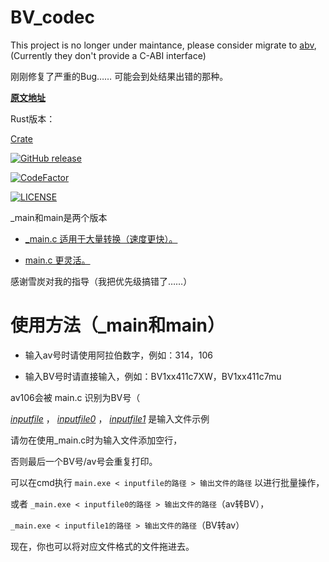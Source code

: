 # BV_codec

This project is no longer under maintance, please consider migrate to [abv](https://github.com/Colerar/abv), (Currently they don't provide a C-ABI interface)

刚刚修复了严重的Bug…… 可能会到处结果出错的那种。

__[原文地址](https://www.zhihu.com/question/381784377/answer/1099438784)__

Rust版本：

[Crate](https://crates.io/crates/bv2av/)

[![GitHub release](https://img.shields.io/github/release/poly000/bv-api-c.svg)](https://github.com/poly000/bv-api-c/releases)

[![CodeFactor](https://www.codefactor.io/repository/github/poly000/bv-api-c/badge)](https://www.codefactor.io/repository/github/poly000/bv_codec)

[![LICENSE](https://img.shields.io/github/license/poly000/bv-api-c.svg)](LICENSE)

\_main和main是两个版本

* [\_main.c 适用于大量转换（速度更快）。](_main.c)

* [main.c 更灵活。](main.c)

感谢雪炭对我的指导（我把优先级搞错了……）

# 使用方法（\_main和main）

* 输入av号时请使用阿拉伯数字，例如：314，106

* 输入BV号时请直接输入，例如：BV1xx411c7XW，BV1xx411c7mu



av106会被 main.c 识别为BV号（

_[inputfile](example/inputfile)_ ， _[inputfile0](example/inputfile0)_ ， _[inputfile1](example/inputfile1)_ 是输入文件示例

请勿在使用\_main.c时为输入文件添加空行，

否则最后一个BV号/av号会重复打印。

可以在cmd执行 ```main.exe < inputfile的路径 > 输出文件的路径``` 以进行批量操作，

或者 ```_main.exe < inputfile0的路径 > 输出文件的路径```（av转BV），

```_main.exe < inputfile1的路径 > 输出文件的路径```（BV转av）

现在，你也可以将对应文件格式的文件拖进去。
